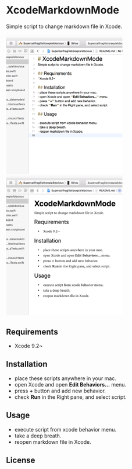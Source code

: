 # XcodeMarkdownMode
Simple script to change markdown file in Xcode.

<img src="https://github.com/TachibanaKaoru/XcodeMarkdownMode/blob/master/images/editmode.png" width=320> <img src="https://github.com/TachibanaKaoru/XcodeMarkdownMode/blob/master/images/previewmode.png" width=320>


## Requirements
* Xcode 9.2~

## Installation
- place these scripts anywhere in your mac.
- open Xcode and open **Edit Behaviors...** menu.
- press **+** button and add new behavior.
- check **Run** in the Right pane, and select script.

## Usage

- execute script from xcode behavior menu.
- take a deep breath.
- reopen markdown file in Xcode.

## License

